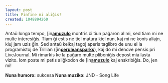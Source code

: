 ```yaml
---
layout: post
title: Finfine mi aliĝis!
created: 1048894260
---
```

Antaŭ longa tempo, <a href="https://www.livejournal.com/userinfo.bml?user=amuzulo"><img src="https://stat.livejournal.com/img/userinfo.gif" alt="[info]" width="17" height="17" style="vertical-align: bottom; border: 0;" /></a><a href="https://amuzulo.livejournal.com/"><b>amuzulo</b></a> montris ĉi tiun paĝaron al mi, sed tiam mi ne multe interesiĝis.  Tiam ĝi estis ne tiel matura kiel nun, kaj mi ne konis aliajn, kiuj jam uzis ĝin.  Sed antaŭ kelkaj tagoj aperis taglibro de unu el la programistoj de Trillian (<a href="https://www.livejournal.com/userinfo.bml?user=ceruleansparks"><img src="https://stat.livejournal.com/img/userinfo.gif" alt="[info]" width="17" height="17" style="vertical-align: bottom; border: 0;" /></a><a href="https://ceruleansparks.livejournal.com/"><b>ceruleansparks</b></a>), kaj do mi denove pensis pri LiveJournal.  Mi rimarkis ke la paĝaro multe pliboniĝis depost mia lasta vizito.  Iom poste mi petis aliĝkodon de <a href="https://www.livejournal.com/userinfo.bml?user=amuzulo"><img src="https://stat.livejournal.com/img/userinfo.gif" alt="[info]" width="17" height="17" style="vertical-align: bottom; border: 0;" /></a><a href="https://amuzulo.livejournal.com/"><b>amuzulo</b></a> kaj enskribiĝis.  Do, jen mi!

<b>Nuna humoro:</b> sukcesa
<b>Nuna muziko:</b> JND - Song Life

